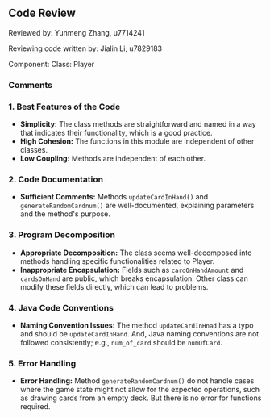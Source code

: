 ## Code Review

Reviewed by: Yunmeng Zhang, u7714241

Reviewing code written by: Jialin Li, u7829183

Component: Class: Player

### Comments 

### 1. Best Features of the Code

- **Simplicity:** The class methods are straightforward and named in a way that indicates their functionality, which is a good practice.
- **High Cohesion:** The functions in this module are independent of other classes.
- **Low Coupling:** Methods are independent of each other.

### 2. Code Documentation

- **Sufficient Comments:** Methods `updateCardInHand()` and `generateRandomCardnum()` are well-documented, explaining parameters and the method's purpose.

### 3. Program Decomposition

- **Appropriate Decomposition:** The class seems well-decomposed into methods handling specific functionalities related to Player.
- **Inappropriate Encapsulation:** Fields such as `cardOnHandAmount` and `cardsOnHand` are public, which breaks encapsulation. Other class can modify these fields directly, which can lead to problems.

### 4. Java Code Conventions

- **Naming Convention Issues:** The method `updateCardInHnad` has a typo and should be `updateCardInHand`. And, Java naming conventions are not followed consistently; e.g., `num_of_card` should be `numOfCard`.

### 5. Error Handling

- **Error Handling:** Method `generateRandomCardnum()` do not handle cases where the game state might not allow for the expected operations, such as drawing cards from an empty deck. But there is no error for functions required.


